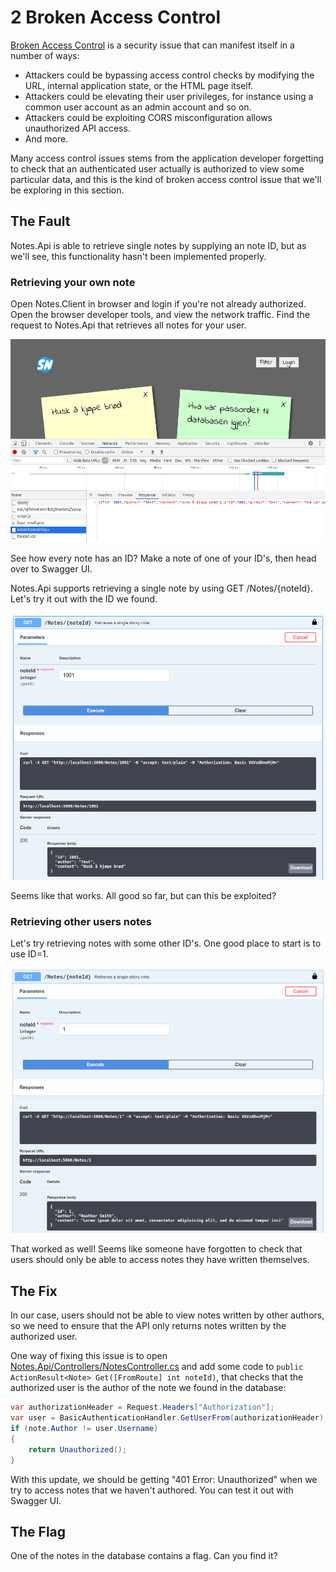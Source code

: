 2 Broken Access Control
=======================
[Broken Access Control](https://owasp.org/www-project-top-ten/OWASP_Top_Ten_2017/Top_10-2017_A5-Broken_Access_Control) is a security issue that can manifest itself in a number of ways:
* Attackers could be bypassing access control checks by modifying the URL, internal application state, or the HTML page itself.
* Attackers could be elevating their user privileges, for instance using a common user account as an admin account and so on.
* Attackers could be exploiting CORS misconfiguration allows unauthorized API access.
* And more.

Many access control issues stems from the application developer forgetting to check that an authenticated user actually is authorized to view some particular data, and this is the kind of broken access control issue that we'll be exploring in this section.

The Fault
---------
Notes.Api is able to retrieve single notes by supplying an note ID, but as we'll see, this functionality hasn't been implemented properly.

### Retrieving your own note
Open Notes.Client in browser and login if you're not already authorized. Open the browser developer tools, and view the network traffic. Find the request to Notes.Api that retrieves all notes for your user.

![](../Images/broken-access-devtools.png)

See how every note has an ID? Make a note of one of your ID's, then head over to Swagger UI.

Notes.Api supports retrieving a single note by using GET /Notes/{noteId}. Let's try it out with the ID we found.

![](../Images/broken-access-own-note.png)

Seems like that works. All good so far, but can this be exploited?

### Retrieving other users notes
Let's try retrieving notes with some other ID's. One good place to start is to use ID=1.

![](../Images/broken-access-other-note.png)

That worked as well! Seems like someone have forgotten to check that users should only be able to access notes they have written themselves.

The Fix
-------
In our case, users should not be able to view notes written by other authors, so we need to ensure that the API only returns notes written by the authorized user.

One way of fixing this issue is to open [Notes.Api/Controllers/NotesController.cs](../Notes.Api/Controllers/NotesController.cs) and add some code to `public ActionResult<Note> Get([FromRoute] int noteId)`, that checks that the authorized user is the author of the note we found in the database:

```csharp
var authorizationHeader = Request.Headers["Authorization"];
var user = BasicAuthenticationHandler.GetUserFrom(authorizationHeader);
if (note.Author != user.Username)
{
    return Unauthorized();
}
```

With this update, we should be getting "401 Error: Unauthorized" when we try to access notes that we haven't authored. You can test it out with Swagger UI.

The Flag
--------
One of the notes in the database contains a flag. Can you find it?